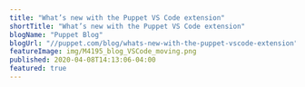 ```yaml
---
title: "What’s new with the Puppet VS Code extension"
shortTitle: "What’s new with the Puppet VS Code extension"
blogName: "Puppet Blog"
blogUrl: "//puppet.com/blog/whats-new-with-the-puppet-vscode-extension"
featureImage: img/M4195_blog_VSCode_moving.png
published: 2020-04-08T14:13:06-04:00
featured: true
---
```

